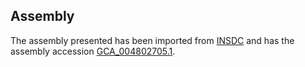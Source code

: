 
Assembly
--------

The assembly presented has been imported from 
[INSDC](http://www.insdc.org) and has the assembly accession
[GCA\_004802705.1](http://www.ebi.ac.uk/ena/data/view/GCA_004802705.1).

